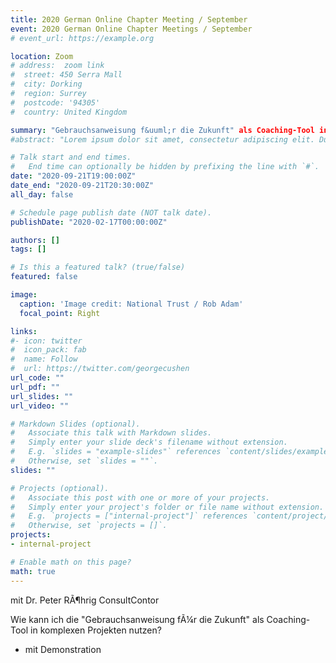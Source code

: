 ```yaml
---
title: 2020 German Online Chapter Meeting / September
event: 2020 German Online Chapter Meetings / September
# event_url: https://example.org

location: Zoom
# address:  zoom link
#  street: 450 Serra Mall
#  city: Dorking 
#  region: Surrey
#  postcode: '94305'
#  country: United Kingdom

summary: "Gebrauchsanweisung f&uuml;r die Zukunft" als Coaching-Tool in komplexen Projekten nutzen
#abstract: "Lorem ipsum dolor sit amet, consectetur adipiscing elit. Duis posuere tellusac convallis placerat. Proin tincidunt magna sed ex sollicitudin condimentum. Sed ac faucibus dolor, scelerisque sollicitudin nisi. Cras purus urna, suscipit quis sapien eu, pulvinar tempor diam."

# Talk start and end times.
#   End time can optionally be hidden by prefixing the line with `#`.
date: "2020-09-21T19:00:00Z"
date_end: "2020-09-21T20:30:00Z"
all_day: false

# Schedule page publish date (NOT talk date).
publishDate: "2020-02-17T00:00:00Z"

authors: []
tags: []

# Is this a featured talk? (true/false)
featured: false

image:
  caption: 'Image credit: National Trust / Rob Adam'
  focal_point: Right

links:
#- icon: twitter
#  icon_pack: fab
#  name: Follow
#  url: https://twitter.com/georgecushen
url_code: ""
url_pdf: ""
url_slides: ""
url_video: ""

# Markdown Slides (optional).
#   Associate this talk with Markdown slides.
#   Simply enter your slide deck's filename without extension.
#   E.g. `slides = "example-slides"` references `content/slides/example-slides.md`.
#   Otherwise, set `slides = ""`.
slides: ""

# Projects (optional).
#   Associate this post with one or more of your projects.
#   Simply enter your project's folder or file name without extension.
#   E.g. `projects = ["internal-project"]` references `content/project/deep-learning/index.md`.
#   Otherwise, set `projects = []`.
projects:
- internal-project

# Enable math on this page?
math: true
---
```

mit Dr. Peter RÃ¶hrig ConsultContor

Wie kann ich die "Gebrauchsanweisung fÃ¼r die Zukunft" als Coaching-Tool in komplexen Projekten nutzen?
- mit Demonstration